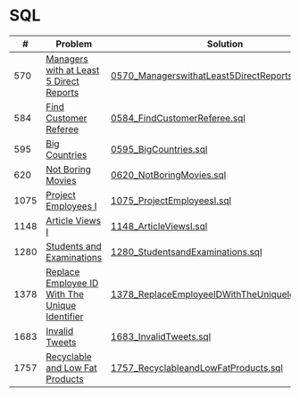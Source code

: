 # SQL

| #    | Problem                                                                                                                                     | Solution                                                                                                                                                          | Difficulty |
| ---- | ------------------------------------------------------------------------------------------------------------------------------------------- | ----------------------------------------------------------------------------------------------------------------------------------------------------------------- | ---------- |
| 570  | [Managers with at Least 5 Direct Reports](https://leetcode.com/problems/managers-with-at-least-5-direct-reports/description/)               | [0570_ManagerswithatLeast5DirectReports.sql](https://github.com/jinxuan-owyong/leetcode/blob/master/sql/0570_ManagerswithatLeast5DirectReports.sql)               | Medium     |
| 584  | [Find Customer Referee](https://leetcode.com/problems/find-customer-referee/description/)                                                   | [0584_FindCustomerReferee.sql](https://github.com/jinxuan-owyong/leetcode/blob/master/sql/0584_FindCustomerReferee.sql)                                           | Easy       |
| 595  | [Big Countries](https://leetcode.com/problems/big-countries/description/)                                                                   | [0595_BigCountries.sql](https://github.com/jinxuan-owyong/leetcode/blob/master/sql/0595_BigCountries.sql)                                                         | Easy       |
| 620  | [Not Boring Movies](https://leetcode.com/problems/not-boring-movies/description/)                                                           | [0620_NotBoringMovies.sql](https://github.com/jinxuan-owyong/leetcode/blob/master/sql/0620_NotBoringMovies.sql)                                                   | Easy       |
| 1075 | [Project Employees I](https://leetcode.com/problems/project-employees-i/description/)                                                       | [1075_ProjectEmployeesI.sql](https://github.com/jinxuan-owyong/leetcode/blob/master/sql/1075_ProjectEmployeesI.sql)                                               | Easy       |
| 1148 | [Article Views I](https://leetcode.com/problems/article-views-i/description/)                                                               | [1148_ArticleViewsI.sql](https://github.com/jinxuan-owyong/leetcode/blob/master/sql/1148_ArticleViewsI.sql)                                                       | Easy       |
| 1280 | [Students and Examinations](https://leetcode.com/problems/students-and-examinations/description/)                                           | [1280_StudentsandExaminations.sql](https://github.com/jinxuan-owyong/leetcode/blob/master/sql/1280_StudentsandExaminations.sql)                                   | Easy       |
| 1378 | [Replace Employee ID With The Unique Identifier](https://leetcode.com/problems/replace-employee-id-with-the-unique-identifier/description/) | [1378_ReplaceEmployeeIDWithTheUniqueIdentifier.sql](https://github.com/jinxuan-owyong/leetcode/blob/master/sql/1378_ReplaceEmployeeIDWithTheUniqueIdentifier.sql) | Easy       |
| 1683 | [Invalid Tweets](https://leetcode.com/problems/invalid-tweets/description/)                                                                 | [1683_InvalidTweets.sql](https://github.com/jinxuan-owyong/leetcode/blob/master/sql/1683_InvalidTweets.sql)                                                       | Easy       |
| 1757 | [Recyclable and Low Fat Products](https://leetcode.com/problems/recyclable-and-low-fat-products/description/)                               | [1757_RecyclableandLowFatProducts.sql](https://github.com/jinxuan-owyong/leetcode/blob/master/sql/1757_RecyclableandLowFatProducts.sql)                           | Easy       |
